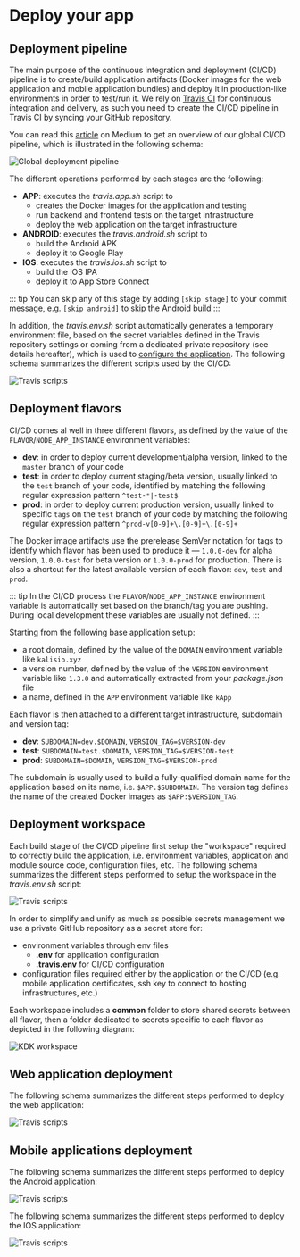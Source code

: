 # Deploy your app

## Deployment pipeline

The main purpose of the continuous integration and deployment (CI/CD) pipeline is to create/build application artifacts (Docker images for the web application and mobile application bundles) and deploy it in production-like environments in order to test/run it. We rely on [Travis CI](https://travis-ci.org) for continuous integration and delivery, as such you need to create the CI/CD pipeline in Travis CI by syncing your GitHub repository.

You can read this [article](https://medium.com/better-programming/why-we-stopped-using-so-called-best-practices-in-our-ci-cd-process-2ff09811f633) on Medium to get an overview of our global CI/CD pipeline, which is illustrated in the following schema:

![Global deployment pipeline](./../../public/cd-pipeline-global.svg)

The different operations performed by each stages are the following:
* **APP**: executes the *travis.app.sh* script to
  * creates the Docker images for the application and testing
  * run backend and frontend tests on the target infrastructure
  * deploy the web application on the target infrastructure
* **ANDROID**: executes the *travis.android.sh* script to
  * build the Android APK
  * deploy it to Google Play
* **IOS**: executes the *travis.ios.sh* script to
  * build the iOS IPA
  * deploy it to App Store Connect

::: tip
You can skip any of this stage by adding `[skip stage]` to your commit message, e.g. `[skip android]` to skip the Android build
:::

In addition, the *travis.env.sh* script automatically generates a temporary environment file, based on the secret variables defined in the Travis repository settings or coming from a dedicated private repository (see details hereafter), which is used to [configure the application](./configure.md). The following schema summarizes the different scripts used by the CI/CD:

![Travis scripts](./../../public/cd-pipeline-travis.svg)

## Deployment flavors

CI/CD comes al well in three different flavors, as defined by the value of the `FLAVOR`/`NODE_APP_INSTANCE` environment variables:
* **dev**: in order to deploy current development/alpha version, linked to the `master` branch of your code
* **test**: in order to deploy current staging/beta version, usually linked to the `test` branch of your code, identified by matching the following regular expression pattern `^test-*|-test$`
* **prod**: in order to deploy current production version, usually linked to specific `tags` on the `test` branch of your code by matching the following regular expression pattern `^prod-v[0-9]+\.[0-9]+\.[0-9]+`

The Docker image artifacts use the prerelease SemVer notation for tags to identify which flavor has been used to produce it —  `1.0.0-dev` for alpha version, `1.0.0-test` for beta version or `1.0.0-prod` for production. There is also a shortcut for the latest available version of each flavor: `dev`, `test` and `prod`.

::: tip
In the CI/CD process the `FLAVOR`/`NODE_APP_INSTANCE` environment variable is automatically set based on the branch/tag you are pushing. During local development these variables are usually not defined.
:::

Starting from the following base application setup:
* a root domain, defined by the value of the `DOMAIN` environment variable like `kalisio.xyz`
* a version number, defined by the value of the `VERSION` environment variable like `1.3.0` and automatically extracted from your *package.json* file
* a name, defined in the `APP` environment variable like `kApp`

Each flavor is then attached to a different target infrastructure, subdomain and version tag:
* **dev**: `SUBDOMAIN=dev.$DOMAIN`, `VERSION_TAG=$VERSION-dev`
* **test**: `SUBDOMAIN=test.$DOMAIN`, `VERSION_TAG=$VERSION-test`
* **prod**: `SUBDOMAIN=$DOMAIN`, `VERSION_TAG=$VERSION-prod`

The subdomain is usually used to build a fully-qualified domain name for the application based on its name, i.e. `$APP.$SUBDOMAIN`. The version tag defines the name of the created Docker images as `$APP:$VERSION_TAG`.

## Deployment workspace

Each build stage of the CI/CD pipeline first setup the "workspace" required to correctly build the application, i.e. environment variables, application and module source code, configuration files, etc. The following schema summarizes the different steps performed to setup the workspace in the *travis.env.sh* script:

![Travis scripts](./../../public/cd-pipeline-env.svg)

In order to simplify and unify as much as possible secrets management we use a private GitHub repository as a secret store for:
* environment variables through env files
  * **.env** for application configuration
  * **.travis.env** for CI/CD configuration
* configuration files required either by the application or the CI/CD (e.g. mobile application certificates, ssh key to connect to hosting infrastructures, etc.)

Each workspace includes a **common** folder to store shared secrets between all flavor, then a folder dedicated to secrets specific to each flavor as depicted in the following diagram:

![KDK workspace](./../../public/kdk-workspace.png)

## Web application deployment

The following schema summarizes the different steps performed to deploy the web application:

![Travis scripts](./../../public/cd-pipeline-app.svg)

## Mobile applications deployment

The following schema summarizes the different steps performed to deploy the Android application:

![Travis scripts](./../../public/cd-pipeline-android.svg)

The following schema summarizes the different steps performed to deploy the IOS application:

![Travis scripts](./../../public/cd-pipeline-ios.svg)
